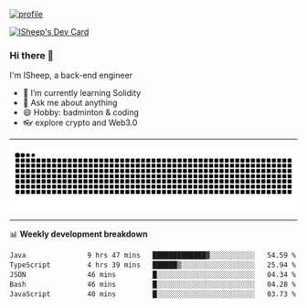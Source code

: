 [![profile](https://user-images.githubusercontent.com/54968314/208005045-e4b42f3b-833d-4242-bfcc-e764865553a2.svg)](https://www.calligrapher.ai/)

<a href="https://app.daily.dev/linziyang1106"><img src="https://api.daily.dev/devcards/v2/i4Spwx5Skx5FpTqWcwoit.png?r=kgx&type=wide" width="652" alt="ISheep's Dev Card"/></a>

### Hi there 🐏

I'm ISheep, a back-end engineer

- 🔭 I’m currently learning Solidity
- 💬 Ask me about anything
- 😄 Hobby: badminton & coding
- 👓 explore crypto and Web3.0

-------

![](https://raw.githubusercontent.com/ISheepp/ISheepp/output/github-contribution-grid-snake.svg)

-------

📊 **Weekly development breakdown**
<!--START_SECTION:waka-->

```txt
Java               9 hrs 47 mins   █████████████▓░░░░░░░░░░░   54.59 %
TypeScript         4 hrs 39 mins   ██████▒░░░░░░░░░░░░░░░░░░   25.94 %
JSON               46 mins         █░░░░░░░░░░░░░░░░░░░░░░░░   04.34 %
Bash               46 mins         █░░░░░░░░░░░░░░░░░░░░░░░░   04.28 %
JavaScript         40 mins         █░░░░░░░░░░░░░░░░░░░░░░░░   03.73 %
```

<!--END_SECTION:waka-->
